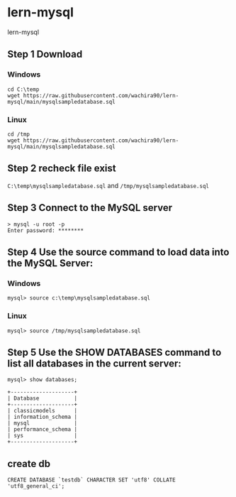 # lern-mysql
lern-mysql

## Step 1 Download

### Windows

````
cd C:\temp
wget https://raw.githubusercontent.com/wachira90/lern-mysql/main/mysqlsampledatabase.sql
````

### Linux

````
cd /tmp
wget https://raw.githubusercontent.com/wachira90/lern-mysql/main/mysqlsampledatabase.sql
````

## Step 2  recheck file exist 

```C:\temp\mysqlsampledatabase.sql```
and
```/tmp/mysqlsampledatabase.sql```

## Step 3 Connect to the MySQL server

````
> mysql -u root -p
Enter password: ********

````
## Step 4 Use the source command to load data into the MySQL Server:

### Windows

````
mysql> source c:\temp\mysqlsampledatabase.sql
````

### Linux

````
mysql> source /tmp/mysqlsampledatabase.sql
````

## Step 5 Use the SHOW DATABASES command to list all databases in the current server:

````
mysql> show databases;

+--------------------+
| Database           |
+--------------------+
| classicmodels      |
| information_schema |
| mysql              |
| performance_schema |
| sys                |
+--------------------+
````

## create db

````
CREATE DATABASE `testdb` CHARACTER SET 'utf8' COLLATE 'utf8_general_ci';
````
